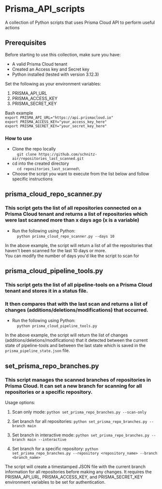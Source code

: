 # Prisma_API_scripts
A collection of Python scripts that uses Prisma Cloud API to perform useful actions

## Prerequisites 
Before starting to use this collection, make sure you have:
- A valid Prisma Cloud tenant
- Created an Access key and Secret key
- Python installed (tested with version 3.12.3)

Set the following as your environment variables:
1. PRISMA_API_URL
2. PRISMA_ACCESS_KEY
3. PRISMA_SECRET_KEY
   
Bash example \
`export PRISMA_API_URL="https://api.prismacloud.io"` \
`export PRISMA_ACCESS_KEY="your_access_key_here"` \
`export PRISMA_SECRET_KEY="your_secret_key_here"` 


### How to use 
- Clone the repo locally \
    `git clone https://github.com/schnitz-air/repositories_last_scanned.git`
- cd into the created directory \
    `cd repositories_last_scanned\`
- Choose the script you want to execute from the list below and follow specific instructions

## prisma_cloud_repo_scanner.py 
### This script gets the list of all repositories connected on a Prisma Cloud tenant and returns a list of repositories which were last scanned more than x days ago (x is a variable) 
- Run the following using Python:\
    `python prisma_cloud_repo_scanner.py --days 10`

In the above example, the script will return a list of all the repositories that haven't been scanned for the last 10 days or more. \
You can modify the number of days you'd like the script to scan for 

## prisma_cloud_pipeline_tools.py 
### This script gets the list of all pipeline-tools on a Prisma Cloud tenant and stores it in a status file. 
### It then compares that with the last scan and returns a list of changes (additions/deletions/modifications) that occurred.  
- Run the following using Python:\
      `python prisma_cloud_pipeline_tools.py`

In the above example, the script will return the list of changes (additions/deletions/modifications) that it detected between the current state of pipeline-tools and between the last state which is saved in the `prisma_pipeline_state.json` file.

## set_prisma_repo_branches.py
### This script manages the scanned branches of repositories in Prisma Cloud. It can set a new branch for scanning for all repositories or a specific repository.

Usage options:
1. Scan only mode:
   `python set_prisma_repo_branches.py --scan-only`

2. Set branch for all repositories:
   `python set_prisma_repo_branches.py --branch main`

3. Set branch in interactive mode:
   `python set_prisma_repo_branches.py --branch main --interactive`

4. Set branch for a specific repository:
   `python set_prisma_repo_branches.py --repository <repository_name> --branch <branch_name>`

The script will create a timestamped JSON file with the current branch information for all repositories before making any changes. It requires the PRISMA_API_URL, PRISMA_ACCESS_KEY, and PRISMA_SECRET_KEY environment variables to be set for authentication.
